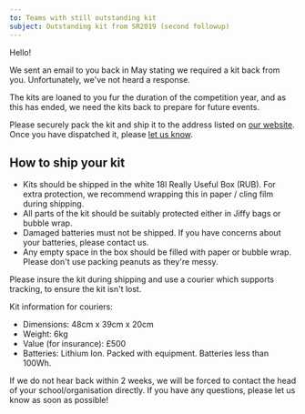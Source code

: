 ```yaml
---
to: Teams with still outstanding kit
subject: Outstanding kit from SR2019 (second followup)
---
```


Hello!

We sent an email to you back in May stating we required a kit back from you. Unfortunately, we've not heard a response.

The kits are loaned to you fur the duration of the competition year, and as this has ended, we need the kits back to prepare for future events.

Please securely pack the kit and ship it to the address listed on [our website](https://studentrobotics.org/contact/). Once you have dispatched it, please [let us know](mailto:teams@studentrobotics.org).

## How to ship your kit

- Kits should be shipped in the white 18l Really Useful Box (RUB). For extra protection, we recommend wrapping this in paper / cling film during shipping.
- All parts of the kit should be suitably protected either in Jiffy bags or bubble wrap.
- Damaged batteries must not be shipped. If you have concerns about your batteries, please contact us.
- Any empty space in the box should be filled with paper or bubble wrap. Please don't use packing peanuts as they're messy.

Please insure the kit during shipping and use a courier which supports tracking, to ensure the kit isn't lost.

Kit information for couriers:

- Dimensions: 48cm x 39cm x 20cm
- Weight: 6kg
- Value (for insurance): £500
- Batteries: Lithium Ion. Packed with equipment. Batteries less than 100Wh.

If we do not hear back within 2 weeks, we will be forced to contact the head of your school/organisation directly. If you have any questions, please let us know as soon as possible!
